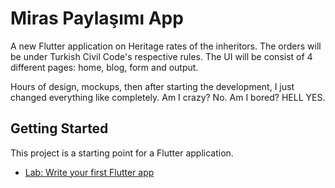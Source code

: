 # Miras Paylaşımı App 

A new Flutter application on Heritage rates of the inheritors. The orders will be under Turkish Civil Code's respective rules.
The UI will be consist of 4 different pages: home, blog, form and output.

Hours of design, mockups, then after starting the development, I just changed everything like completely.
Am I crazy? No. Am I bored? HELL YES.

## Getting Started

This project is a starting point for a Flutter application.
- [Lab: Write your first Flutter app](https://flutter.dev/docs/get-started/codelab)

